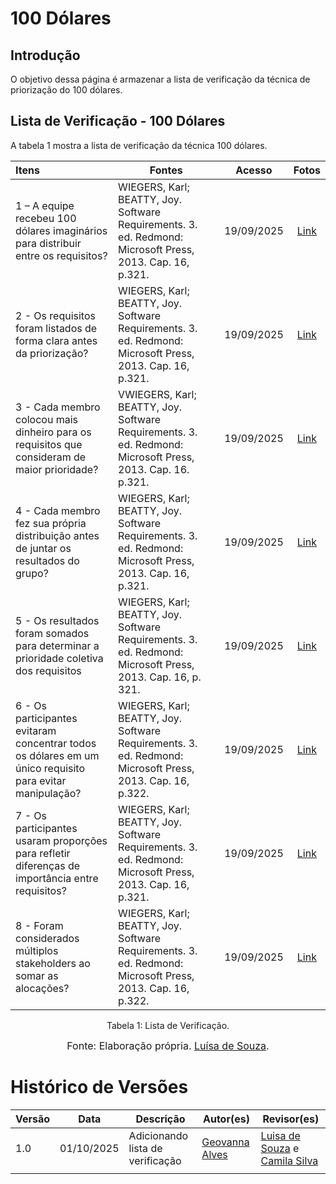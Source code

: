 # 100 Dólares

## Introdução

O objetivo dessa página é armazenar a lista de verificação da técnica de priorização do 100 dólares.

## Lista de Verificação - 100 Dólares 

A tabela 1 mostra a lista de verificação da técnica 100 dólares.

| Itens | Fontes | Acesso | Fotos | 
| :---- | ----- | :---: | :---: |
| 1 – A equipe recebeu 100 dólares imaginários para distribuir entre os requisitos? | WIEGERS, Karl; BEATTY, Joy. Software Requirements. 3. ed. Redmond: Microsoft Press, 2013. Cap. 16, p.321. | 19/09/2025 | [Link](https://i.postimg.cc/rmbJ0d9M/apagar-1.jpg)| 
| 2 \- Os requisitos foram listados de forma clara antes da priorização? | WIEGERS, Karl; BEATTY, Joy. Software Requirements. 3. ed. Redmond: Microsoft Press, 2013. Cap. 16, p.321.| 19/09/2025 | [Link](https://i.postimg.cc/B6NrdCsT/apagar.jpg)|
| 3 \-  Cada membro colocou mais dinheiro para os requisitos que consideram de maior prioridade? | VWIEGERS, Karl; BEATTY, Joy. Software Requirements. 3. ed. Redmond: Microsoft Press, 2013. Cap. 16.  p.321.  | 19/09/2025 | [Link](https://i.postimg.cc/SxTzNBrD/apagar2.jpg)| 
| 4 \- Cada membro fez sua própria distribuição antes de juntar os resultados do grupo? | WIEGERS, Karl; BEATTY, Joy. Software Requirements. 3. ed. Redmond: Microsoft Press, 2013. Cap. 16, p.321.|19/09/2025 | [Link](https://i.postimg.cc/qRZmsD43/apagar4.jpg)| 
| 5 \- Os resultados foram somados para determinar a prioridade coletiva dos requisitos  | WIEGERS, Karl; BEATTY, Joy. Software Requirements. 3. ed. Redmond: Microsoft Press, 2013. Cap. 16, p. 321. |19/09/2025 | [Link](https://i.postimg.cc/RVwkm9MJ/apagar-5.jpg)|  
| 6 \- Os participantes evitaram concentrar todos os dólares em um único requisito para evitar manipulação?  | WIEGERS, Karl; BEATTY, Joy. Software Requirements. 3. ed. Redmond: Microsoft Press, 2013. Cap. 16, p.322. |19/09/2025|  [Link](https://i.postimg.cc/3wz1W4Bz/apagar6.jpg) |
| 7 \- Os participantes usaram proporções para refletir diferenças de importância entre requisitos? | WIEGERS, Karl; BEATTY, Joy. Software Requirements. 3. ed. Redmond: Microsoft Press, 2013. Cap. 16, p.321. | 19/09/2025| [Link](https://i.postimg.cc/3RgXRLWZ/apagar7.jpg) |
| 8 \- Foram considerados múltiplos stakeholders ao somar as alocações?| WIEGERS, Karl; BEATTY, Joy. Software Requirements. 3. ed. Redmond: Microsoft Press, 2013. Cap. 16, p.322. | 19/09/2025|  [Link](https://i.postimg.cc/brytvpKH/apagar8.jpg) |

<figcaption align="center">Tabela 1: Lista de Verificação.</figcaption>

<font size="3"><p style="text-align: center">Fonte: Elaboração própria. [Luísa de Souza](https://github.com/Luisa12ll).</p></font>

# Histórico de Versões

| Versão | Data       | Descrição                    | Autor(es)                          | Revisor(es)                          |
|--------|------------|------------------------------|-----------------------------------|-------------------------------------|
| 1.0    | 01/10/2025 | Adicionando lista de verificação  | [Geovanna Alves](https://github.com/GeovannaUmbelino) |[Luisa de Souza](https://github.com/Luisa12ll) e [Camila Silva](https://github.com/CamilaSilvaC) |
||